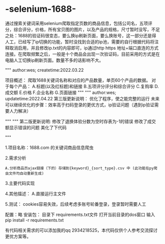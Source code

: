 # -selenium-1688-
通过搜索关键词采用selenium爬取指定页数的商品信息，包括公司名，五项评分，综合评分，价格，所有宝贝图的图片，以及产品的规格，尺寸暂时没写，不足之处：1688的验证码很变态，要么换ip刷新页面，要么换账号，这一部分还是得人工，已经写了ip切换的功能，暂时没找到合适的ip池，需要的自行根据代码将注释取消启用，并且修改ip.txt的内容即可，ip通过http https 地址+端口直连的方式连接。在爬取频繁之后，一般是十个商品会出现一次验证码，目前采用的方式是在电脑人工切换ip刷新页面。数量不多的话影响不大。

"""
author:wes;
createtime:2022.03.22

项目概述：
	爬取1688关键词名称和对应的产品数量，单页60个产品的数据。
	对于每个产品：
	 	A.标题(以及红标题)和链接
	 	B.五项评分评分和综合评分
	 	C.复购率
		 D.成交额
	 	E.价格
                                F.企业名称
                                G.页面链接
"""
"""
author:wes;
updatetime:2022.04.22
第三版更新说明：
	优化了程序，使之能完整的运行
	未来可以继续优化的步骤：效率高于扫码登录的更优方式，ip验证问题（遇到ip验证需要人力解决）

	


"""
"""
第二版更新说明: 修改了退换体验分数为空时存表为-1的错误
	        修改了成交额显示错误的问题
                        美化了下代码


"""

1.项目名称：1688.com 的关键词商品信息爬虫


2.需求分析

	A.分析商品页ajax链接（下的）存储到{keyword}_{sort_type}.csv 中 (此功能在py爬虫文件均自动重新生成)



3.主要代码实现
    

4.其他描述：
	A.直接运行主文件

5.测试：
	cookies容易失效，后续考虑多账号轮番登录，登录暂时需要人工



配置：略
安装包： 目录下 requirements.txt文件
	打开当前目录的dos窗口 输入 pip install -r  requirements.txt

有代码相关需求的可以添加我的qq 2934218525，本代码仅供个人参考交流探讨更优方案等。
